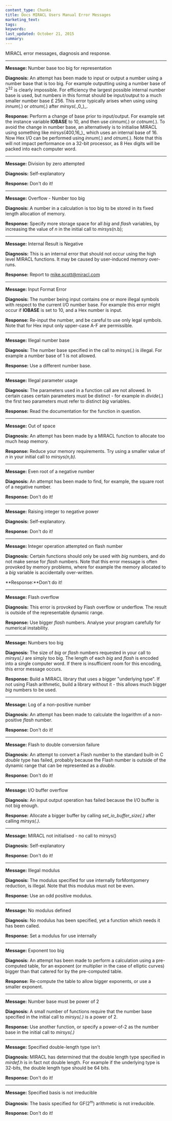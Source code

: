 ```yaml
---
content_type: Chunks
title: Docs MIRACL Users Manual Error Messages
marketing_text:
tags: 
keywords: 
last_updated: October 21, 2015
summary: 
---
```


MIRACL error messages, diagnosis and response.

___

**Message:** Number base too big for representation

**Diagnosis:** An attempt has been made to input or output a number using a number base that is too big. For example outputting using a number base of 2<sup>32</sup> is clearly impossible. For efficiency the largest possible internal number base is used, but numbers in this format should be input/output to a much smaller number base £ 256\. This error typically arises when using using _innum_(.) or _otnum_(.) after _mirsys_(.,0_)_.

**Response:** Perform a change of base prior to input/output. For example set the instance variable **IOBASE** to 10, and then use _cinnum_(.) or _cotnum_(.). To avoid the change in number base, an alternatively is to initialise MIRACL using something like _mirsys_(400,16_)_ which uses an internal base of 16\. Now Hex I/O can be performed using _innum_(.) and _otnum_(.). Note that this will not impact performance on a 32-bit processor, as 8 Hex digits will be packed into each computer word.
___

**Message:** Division by zero attempted

**Diagnosis:** Self-explanatory

**Response:** Don't do it!

___

**Message:** Overflow - Number too big

**Diagnosis:** A number in a calculation is too big to be stored in its fixed length allocation of memory.

**Response:** Specify more storage space for all _big_ and _flash_ variables, by increasing the value of _n_ in the initial call to _mirsys_(n.b);

___

**Message:** Internal Result is Negative

**Diagnosis:** This is an internal error that should not occur using the high level MIRACL functions.  It may be caused by user-induced memory over-runs.

**Response:** Report to [mike.scott@miracl.com](mailto:mike.scott@miracl.com)

___

**Message:** Input Format Error

**Diagnosis:** The number being input contains one or more illegal symbols with respect to the current I/O number base. For example this error might occur if **IOBASE** is set to 10, and a Hex number is input.

**Response:** Re-input the number, and be careful to use only legal symbols. Note that for Hex input only upper-case A-F are permissible.  

___

**Message:** Illegal number base

**Diagnosis:** The number base specified in the call to _mirsys_(.) is illegal. For example a number base of 1 is not allowed.

**Response:** Use a different number base.

___

**Message:** Illegal parameter usage

**Diagnosis:** The parameters used in a function call are not allowed. In certain cases certain parameters must be distinct - for example in _divide_(.) the first two parameters must refer to distinct _big_ variables.

**Response:** Read the documentation for the function in question.

___

**Message:** Out of space

**Diagnosis:** An attempt has been made by a MIRACL function to allocate too much heap memory.

**Response:** Reduce your memory requirements. Try using a smaller value of _n_ in your initial call to _mirsys(n,b)._

___

**Message:** Even root of a negative number

**Diagnosis:** An attempt has been made to find, for example, the square root of a negative number.

**Response:** Don't do it!

___

**Message:** Raising integer to negative power

**Diagnosis:** Self-explanatory.

**Response:** Don't do it!

___

**Message:** Integer operation attempted on flash number

**Diagnosis:** Certain functions should only be used with _big_ numbers, and do not make sense for _flash_ numbers. Note that this error message is often provoked by memory problems, where for example the memory allocated to a _big_ variable is accidentally over-written.

**Response:**Don't do it!

___

**Message:** Flash overflow

**Diagnosis:** This error is provoked by Flash overflow or underflow. The result is outside of the representable dynamic range.

**Response:** Use bigger _flash_ numbers. Analyse your program carefully for numerical instability.  

___

**Message:** Numbers too big

**Diagnosis:** The size of _big_ or _flash_ numbers requested in your call to _mirsys(.)_ are simply too big. The length of each _big_ and _flash_ is encoded into a single computer word. If there is insufficient room for this encoding, this error message occurs.

**Response:** Build a MIRACL library that uses a bigger "underlying type". If not using Flash arithmetic, build a library without it - this allows much bigger _big_ numbers to be used.

___

**Message:** Log of a non-positive number

**Diagnosis:** An attempt has been made to calculate the logarithm of a non-positive _flash_ number.

**Response:** Don't do it!

___

**Message:** Flash to double conversion failure

**Diagnosis:** An attempt to convert a Flash number to the standard built-in C _double_ type has failed, probably because the Flash number is outside of the dynamic range that can be represented as a _double._

**Response:** Don't do it!

___

**Message:** I/O buffer overflow

**Diagnosis:** An input output operation has failed because the I/O buffer is not big enough.

**Response:** Allocate a bigger buffer by calling _set_io_buffer_size(.)_ after calling _mirsys(.)_.

___

**Message:** MIRACL not initialised - no call to mirsys()

**Diagnosis:** Self-explanatory

**Response:** Don't do it!

___

**Message:** Illegal modulus

**Diagnosis:** The modulus specified for use internally forMontgomery reduction, is illegal. Note that this modulus must not be even.

**Response:** Use an odd positive modulus.

___

**Message:** No modulus defined

**Diagnosis:** No modulus has been specified, yet a function which needs it has been called.

**Response:** Set a modulus for use internally

___

**Message:** Exponent too big

**Diagnosis:** An attempt has been made to perform a calculation using a pre-computed table, for an exponent (or multiplier in the case of elliptic curves) bigger than that catered for by the pre-computed table.

**Response:** Re-compute the table to allow bigger exponents, or use a smaller exponent.  

___

**Message:** Number base must be power of 2

**Diagnosis:** A small number of functions require that the number base specified in the initial call to _mirsys(.)_ is a power of 2.

**Response:** Use another function, or specify a power-of-2 as the number base in the initial call to _mirsys(.)_

___

**Message:** Specified double-length type isn't

**Diagnosis:** MIRACL has determined that the double length type specified in _mirdef.h_ is in fact not double length. For example if the underlying type is 32-bits, the double length type should be 64 bits.

**Response:** Don't do it!

___

**Message:** Specified basis is not irreducible

**Diagnosis:** The basis specified for GF(2<sup>m</sup>) arithmetic is not irreducible.

**Response:** Don't do it!